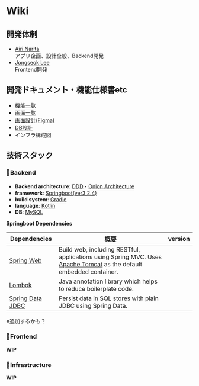 # Wiki

## 開発体制

- [Airi Narita](https://github.com/AiriNarita)<br>
  アプリ企画、設計全般、Backend開発
- [Jongseok Lee](https://github.com/jonsoku-dev)<br>
  Frontend開発


## 開発ドキュメント・機能仕様書etc

- [機能一覧](https://github.com/AiriNarita/DevConnect/blob/main/docs/requirements/functions.md)
- [画面一覧](https://github.com/AiriNarita/DevConnect/blob/main/docs/requirements/viewPageList.md)
- [画面設計(Figma)](https://www.figma.com/file/RTR4YWlsQ5UUExFW463PSo/DevConnect?type=design&node-id=0-1&mode=design&t=Kh2z3Ah0hr852bDM-0)
- [DB設計](https://github.com/AiriNarita/DevConnect/blob/main/docs/requirements/DbDesign.md)
- インフラ構成図


## 技術スタック

### 🌷Backend
- **Backend architecture**: [DDD](https://www.domainlanguage.com/wp-content/uploads/2016/05/DDD_Reference_2015-03.pdf)・[Onion Architecture](https://jeffreypalermo.com/tag/onion-architecture/)
- **framework**: [Springboot(ver3.2.4)](https://spring.io/)
- **build system**: [Gradle](https://gradle.org/)
- **language**: [Kotlin](https://kotlinlang.org/docs/home.html)
- **DB**: [MySQL](https://www.mysql.com/)

**Springboot Dependencies**

| Dependencies| 概要| version|
| ---| --- | --- |
|[Spring Web](https://mvnrepository.com/artifact/org.springframework/spring-web) | Build web, including RESTful, applications using Spring MVC. Uses [Apache Tomcat](https://tomcat.apache.org/) as the default embedded container.| |
| [Lombok](https://www.baeldung.com/intro-to-project-lombok)|Java annotation library which helps to reduce boilerplate code. | |
| [Spring Data JDBC](https://mvnrepository.com/artifact/org.springframework.data/spring-data-jdbc)|Persist data in SQL stores with plain JDBC using Spring Data. | |

※追加するかも？

### 🌷Frontend

**WIP**

### 🌷Infrastructure

**WIP**

